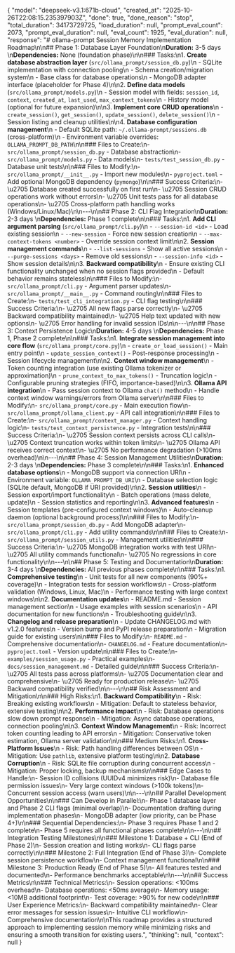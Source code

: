 {
  "model": "deepseek-v3.1:671b-cloud",
  "created_at": "2025-10-26T22:08:15.235397903Z",
  "done": true,
  "done_reason": "stop",
  "total_duration": 34173729725,
  "load_duration": null,
  "prompt_eval_count": 2073,
  "prompt_eval_duration": null,
  "eval_count": 1925,
  "eval_duration": null,
  "response": "# ollama-prompt Session Memory Implementation Roadmap\n\n## Phase 1: Database Layer Foundation\n**Duration:** 3-5 days  \n**Dependencies:** None (foundation phase)\n\n### Tasks:\n1. **Create database abstraction layer** (`src/ollama_prompt/session_db.py`)\n   - SQLite implementation with connection pooling\n   - Schema creation/migration system\n   - Base class for database operations\n   - MongoDB adapter interface (placeholder for Phase 4)\n\n2. **Define data models** (`src/ollama_prompt/models.py`)\n   - Session model with fields: `session_id`, `context`, `created_at`, `last_used`, `max_context_tokens`\n   - History model (optional for future expansion)\n\n3. **Implement core CRUD operations**\n   - `create_session()`, `get_session()`, `update_session()`, `delete_session()`\n   - Session listing and cleanup utilities\n\n4. **Database configuration management**\n   - Default SQLite path: `~/.ollama-prompt/sessions.db` (cross-platform)\n   - Environment variable overrides: `OLLAMA_PROMPT_DB_PATH`\n\n### Files to Create:\n- `src/ollama_prompt/session_db.py` - Database abstraction\n- `src/ollama_prompt/models.py` - Data models\n- `tests/test_session_db.py` - Database unit tests\n\n### Files to Modify:\n- `src/ollama_prompt/__init__.py` - Import new modules\n- `pyproject.toml` - Add optional MongoDB dependency (`pymongo`)\n\n### Success Criteria:\n- \u2705 Database created successfully on first run\n- \u2705 Session CRUD operations work without errors\n- \u2705 Unit tests pass for all database operations\n- \u2705 Cross-platform path handling works (Windows/Linux/Mac)\n\n---\n\n## Phase 2: CLI Flag Integration\n**Duration:** 2-3 days  \n**Dependencies:** Phase 1 complete\n\n### Tasks:\n1. **Add CLI argument parsing** (`src/ollama_prompt/cli.py`)\n   - `--session-id <id>` - Load existing session\n   - `--new-session` - Force new session creation\n   - `--max-context-tokens <number>` - Override session context limit\n\n2. **Session management commands**\n   - `--list-sessions` - Show all active sessions\n   - `--purge-sessions <days>` - Remove old sessions\n   - `--session-info <id>` - Show session details\n\n3. **Backward compatibility**\n   - Ensure existing CLI functionality unchanged when no session flags provided\n   - Default behavior remains stateless\n\n### Files to Modify:\n- `src/ollama_prompt/cli.py` - Argument parser updates\n- `src/ollama_prompt/__main__.py` - Command routing\n\n### Files to Create:\n- `tests/test_cli_integration.py` - CLI flag testing\n\n### Success Criteria:\n- \u2705 All new flags parse correctly\n- \u2705 Backward compatibility maintained\n- \u2705 Help text updated with new options\n- \u2705 Error handling for invalid session IDs\n\n---\n\n## Phase 3: Context Persistence Logic\n**Duration:** 4-5 days  \n**Dependencies:** Phase 1, Phase 2 complete\n\n### Tasks:\n1. **Integrate session management into core flow** (`src/ollama_prompt/core.py`)\n   - `create_or_load_session()` - Main entry point\n   - `update_session_context()` - Post-response processing\n   - Session lifecycle management\n\n2. **Context window management**\n   - Token counting integration (use existing Ollama tokenizer or approximation)\n   - `prune_context_to_max_tokens()` - Truncation logic\n   - Configurable pruning strategies (FIFO, importance-based)\n\n3. **Ollama API integration**\n   - Pass session context to Ollama `chat()` method\n   - Handle context window warnings/errors from Ollama server\n\n### Files to Modify:\n- `src/ollama_prompt/core.py` - Main execution flow\n- `src/ollama_prompt/ollama_client.py` - API call integration\n\n### Files to Create:\n- `src/ollama_prompt/context_manager.py` - Context handling logic\n- `tests/test_context_persistence.py` - Integration tests\n\n### Success Criteria:\n- \u2705 Session context persists across CLI calls\n- \u2705 Context truncation works within token limits\n- \u2705 Ollama API receives correct context\n- \u2705 No performance degradation (>100ms overhead)\n\n---\n\n## Phase 4: Session Management Utilities\n**Duration:** 2-3 days  \n**Dependencies:** Phase 3 complete\n\n### Tasks:\n1. **Enhanced database options**\n   - MongoDB support via connection URI\n   - Environment variable: `OLLAMA_PROMPT_DB_URI`\n   - Database selection logic (SQLite default, MongoDB if URI provided)\n\n2. **Session utilities**\n   - Session export/import functionality\n   - Batch operations (mass delete, update)\n   - Session statistics and reporting\n\n3. **Advanced features**\n   - Session templates (pre-configured context windows)\n   - Auto-cleanup daemon (optional background process)\n\n### Files to Modify:\n- `src/ollama_prompt/session_db.py` - Add MongoDB adapter\n- `src/ollama_prompt/cli.py` - Add utility commands\n\n### Files to Create:\n- `src/ollama_prompt/session_utils.py` - Management utilities\n\n### Success Criteria:\n- \u2705 MongoDB integration works with test URI\n- \u2705 All utility commands functional\n- \u2705 No regressions in core functionality\n\n---\n\n## Phase 5: Testing and Documentation\n**Duration:** 3-4 days  \n**Dependencies:** All previous phases complete\n\n### Tasks:\n1. **Comprehensive testing**\n   - Unit tests for all new components (90%+ coverage)\n   - Integration tests for session workflows\n   - Cross-platform validation (Windows, Linux, Mac)\n   - Performance testing with large context windows\n\n2. **Documentation updates**\n   - README.md - Session management section\n   - Usage examples with session scenarios\n   - API documentation for new functions\n   - Troubleshooting guide\n\n3. **Changelog and release preparation**\n   - Update CHANGELOG.md with v1.2.0 features\n   - Version bump and PyPI release preparation\n   - Migration guide for existing users\n\n### Files to Modify:\n- `README.md` - Comprehensive documentation\n- `CHANGELOG.md` - Feature documentation\n- `pyproject.toml` - Version update\n\n### Files to Create:\n- `examples/session_usage.py` - Practical examples\n- `docs/session_management.md` - Detailed guide\n\n### Success Criteria:\n- \u2705 All tests pass across platforms\n- \u2705 Documentation clear and comprehensive\n- \u2705 Ready for production release\n- \u2705 Backward compatibility verified\n\n---\n\n## Risk Assessment and Mitigation\n\n### High Risks:\n1. **Backward Compatibility**\n   - Risk: Breaking existing workflows\n   - Mitigation: Default to stateless behavior, extensive testing\n\n2. **Performance Impact**\n   - Risk: Database operations slow down prompt response\n   - Mitigation: Async database operations, connection pooling\n\n3. **Context Window Management**\n   - Risk: Incorrect token counting leading to API errors\n   - Mitigation: Conservative token estimation, Ollama server validation\n\n### Medium Risks:\n1. **Cross-Platform Issues**\n   - Risk: Path handling differences between OS\n   - Mitigation: Use `pathlib`, extensive platform testing\n\n2. **Database Corruption**\n   - Risk: SQLite file corruption during concurrent access\n   - Mitigation: Proper locking, backup mechanisms\n\n### Edge Cases to Handle:\n- Session ID collisions (UUIDv4 minimizes risk)\n- Database file permission issues\n- Very large context windows (>100k tokens)\n- Concurrent session access (warn users)\n\n---\n\n## Parallel Development Opportunities\n\n### Can Develop in Parallel:\n- Phase 1 database layer and Phase 2 CLI flags (minimal overlap)\n- Documentation drafting during implementation phases\n- MongoDB adapter (low priority, can be Phase 4+)\n\n### Sequential Dependencies:\n- Phase 3 requires Phase 1 and 2 complete\n- Phase 5 requires all functional phases complete\n\n---\n\n## Integration Testing Milestones\n\n### Milestone 1: Database + CLI (End of Phase 2)\n- Session creation and listing works\n- CLI flags parse correctly\n\n### Milestone 2: Full Integration (End of Phase 3)\n- Complete session persistence workflow\n- Context management functional\n\n### Milestone 3: Production Ready (End of Phase 5)\n- All features tested and documented\n- Performance benchmarks acceptable\n\n---\n\n## Success Metrics\n\n### Technical Metrics:\n- Session operations: <100ms overhead\n- Database operations: <50ms average\n- Memory usage: <10MB additional footprint\n- Test coverage: >90% for new code\n\n### User Experience Metrics:\n- Backward compatibility maintained\n- Clear error messages for session issues\n- Intuitive CLI workflow\n- Comprehensive documentation\n\nThis roadmap provides a structured approach to implementing session memory while minimizing risks and ensuring a smooth transition for existing users.",
  "thinking": null,
  "context": null
}
